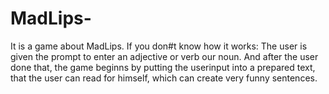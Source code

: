 # MadLips-
It is a game about MadLips. If you don#t know how it works: The user is given the prompt to enter an adjective or verb our noun. And after the user done that, the game beginns by putting the userinput into a prepared text, that the user can read for himself, which can create very funny sentences.
